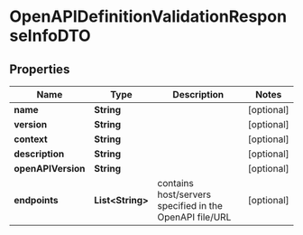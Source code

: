 
# OpenAPIDefinitionValidationResponseInfoDTO

## Properties
Name | Type | Description | Notes
------------ | ------------- | ------------- | -------------
**name** | **String** |  |  [optional]
**version** | **String** |  |  [optional]
**context** | **String** |  |  [optional]
**description** | **String** |  |  [optional]
**openAPIVersion** | **String** |  |  [optional]
**endpoints** | **List&lt;String&gt;** | contains host/servers specified in the OpenAPI file/URL  |  [optional]



